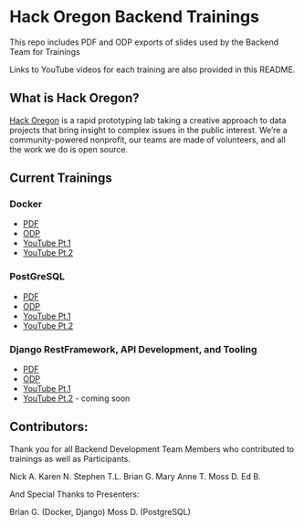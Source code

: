 # Hack Oregon Backend Trainings

This repo includes PDF and ODP exports of slides used by the Backend Team for Trainings

Links to YouTube videos for each training are also provided in this README.

## What is Hack Oregon?

[Hack Oregon](http://www.hackoregon.org/) is a rapid prototyping lab taking a creative approach to
data projects that bring insight to complex issues in the public
interest. We’re a community-powered nonprofit, our teams are made of
volunteers, and all the work we do is open source.

## Current Trainings

### Docker

* [PDF](docker/Docker%20Course%20Slides.pdf)
* [ODP](docker/Docker%20Course%20Slides.odp)
* [YouTube Pt.1](https://www.youtube.com/watch?v=vUhKkOdcD4g&t=1684s)
* [YouTube Pt.2](https://www.youtube.com/watch?v=vt2jk3Am-4s&t=1747s)

### PostGreSQL

* [PDF](postgres/PostgreSQL%20Course%20Slides.pdf)
* [ODP](postgres/PostgreSQL%20Course%20Slides.odp)
* [YouTube Pt.1](https://youtu.be/di8wUxu8DNc)
* [YouTube Pt.2](https://youtu.be/qMGbBDrrT54)

### Django RestFramework, API Development, and Tooling

* [PDF](django/Django%20Rest%20Framework%2C%20API%20Development%2C%20and%20Tooling.pdf)
* [ODP](django/Django%20Rest%20Framework%2C%20API%20Development%2C%20and%20Tooling.odp)
* [YouTube Pt.1](https://youtu.be/pHC6fPWXi0Q)
* [YouTube Pt.2]() - coming soon

## Contributors:

Thank you for all Backend Development Team Members who contributed to trainings as well as Participants.


Nick A.
Karen N.
Stephen T.L.
Brian G.
Mary Anne T.
Moss D.
Ed B.

And Special Thanks to Presenters:

Brian G. (Docker, Django)
Moss D. (PostgreSQL)
